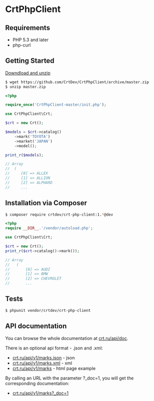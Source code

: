 CrtPhpClient
============

Requirements
------------

 * PHP 5.3 and later
 * php-curl

Getting Started
---------------

[Downdload and unzip](https://github.com/CrtDev/CrtPhpClient/archive/master.zip)

```bash
$ wget https://github.com/CrtDev/CrtPhpClient/archive/master.zip
$ unzip master.zip
```



```php
<?php

require_once('CrtPhpClient-master/init.php');

use CrtPhpClient\Crt;

$crt = new Crt();

$models = $crt->catalog()
    ->mark('TOYOTA')
    ->market('JAPAN')
    ->model();

print_r($models);

// Array
//  (
//     [0] => ALLEX
//     [1] => ALLION
//     [2] => ALPHARD
//     ...
```

Installation via Composer
-------------------------

```bash
$ composer require crtdev/crt-php-client:1.*@dev
```

```php
<?php
require __DIR__.'/vendor/autoload.php';

use CrtPhpClient\Crt;

$crt = new Crt();
print_r($crt->catalog()->mark());

// Array
//   (
//       [0] => AUDI
//       [1] => BMW
//       [2] => CHEVROLET
//       ...
```

Tests
-----

```bash
$ phpunit vendor/crtdev/crt-php-client
```

API documentation
-----------------

You can browse the whole documentation at [crt.ru/api/doc](http://crt.ru/api/doc).


There is an optional api format - .json and .xml:

 * [crt.ru/api/v1/marks.json](http://crt.ru/api/v1/marks.json) - json
 * [crt.ru/api/v1/marks.xml](http://crt.ru/api/v1/marks.xml) - xml
 * [crt.ru/api/v1/marks](http://crt.ru/api/v1/marks) - html page example

By calling an URL with the parameter ?_doc=1, you will get the corresponding documentation:

 * [crt.ru/api/v1/marks?_doc=1](http://crt.ru/api/v1/marks?_doc=1)